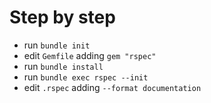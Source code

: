 # Step by step

- run `bundle init`
- edit `Gemfile` adding `gem "rspec"`
- run `bundle install`
- run `bundle exec rspec --init`
- edit `.rspec` adding `--format documentation`
